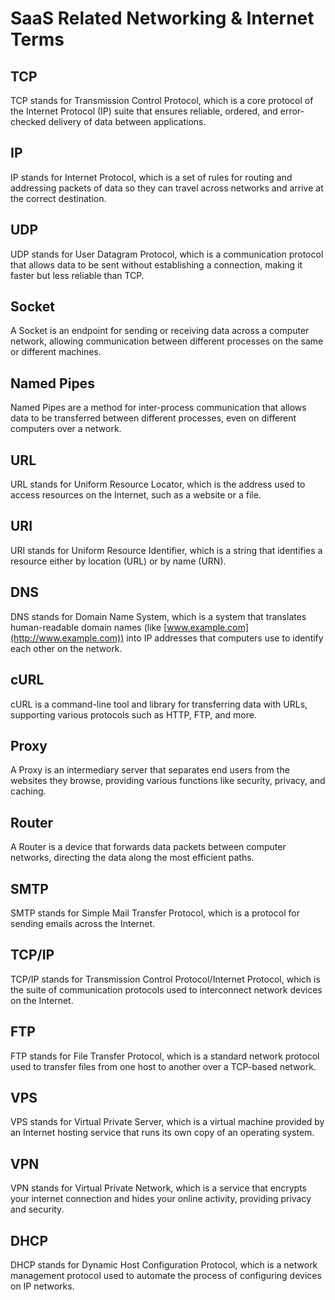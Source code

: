 # SaaS Related Networking & Internet Terms
## TCP

TCP stands for Transmission Control Protocol, which is a core protocol of the Internet Protocol (IP) suite that ensures reliable, ordered, and error-checked delivery of data between applications.

## IP

IP stands for Internet Protocol, which is a set of rules for routing and addressing packets of data so they can travel across networks and arrive at the correct destination.

## UDP

UDP stands for User Datagram Protocol, which is a communication protocol that allows data to be sent without establishing a connection, making it faster but less reliable than TCP.

## Socket

A Socket is an endpoint for sending or receiving data across a computer network, allowing communication between different processes on the same or different machines.

## Named Pipes

Named Pipes are a method for inter-process communication that allows data to be transferred between different processes, even on different computers over a network.

## URL

URL stands for Uniform Resource Locator, which is the address used to access resources on the Internet, such as a website or a file.

## URI

URI stands for Uniform Resource Identifier, which is a string that identifies a resource either by location (URL) or by name (URN).

## DNS

DNS stands for Domain Name System, which is a system that translates human-readable domain names (like [www.example.com](http://www.example.com)) into IP addresses that computers use to identify each other on the network.

## cURL

cURL is a command-line tool and library for transferring data with URLs, supporting various protocols such as HTTP, FTP, and more.

## Proxy

A Proxy is an intermediary server that separates end users from the websites they browse, providing various functions like security, privacy, and caching.

## Router

A Router is a device that forwards data packets between computer networks, directing the data along the most efficient paths.

## SMTP

SMTP stands for Simple Mail Transfer Protocol, which is a protocol for sending emails across the Internet.

## TCP/IP

TCP/IP stands for Transmission Control Protocol/Internet Protocol, which is the suite of communication protocols used to interconnect network devices on the Internet.

## FTP

FTP stands for File Transfer Protocol, which is a standard network protocol used to transfer files from one host to another over a TCP-based network.

## VPS

VPS stands for Virtual Private Server, which is a virtual machine provided by an Internet hosting service that runs its own copy of an operating system.

## VPN

VPN stands for Virtual Private Network, which is a service that encrypts your internet connection and hides your online activity, providing privacy and security.

## DHCP

DHCP stands for Dynamic Host Configuration Protocol, which is a network management protocol used to automate the process of configuring devices on IP networks.
